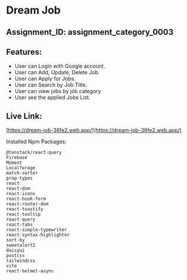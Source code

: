# Dream Job

## Assignment_ID: assignment_category_0003

## Features: 
* User can Login with Google account.
* User can Add, Update, Delete Job.
* User can Apply for Jobs.
* User can Search by Job Title.
* User can view jobs by job category
* User see the applied Jobs List.

## Live Link:
 
 [https://dream-job-36fe2.web.app/](https://dream-job-36fe2.web.app/) 


Installed Npm Packages:
```
@tanstack/react-query
Firebase
Moment
Localforage
match-sorter
prop-types
react
react-dom
react-icons
react-hook-form
react-router-dom
react-toastify
react-tooltip
react-query
react-tabs
react-simple-typewriter
react-syntax-highlighter
sort-by
sweetalert2
daisyui
postcss
tailwindcss
vite
react-helmet-async
```

